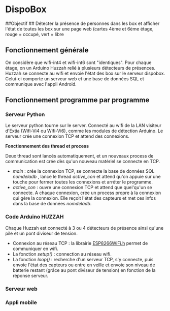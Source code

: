 # DispoBox #

##Objectif ##
Détecter la présence de personnes dans les box et afficher l'état de toutes les box sur une page web (cartes 4ème et 6ème étage, rouge = occupé, vert = libre



## Fonctionnement générale ##

On considère que wifi-int4 et wifi-int6 sont "identiques".
Pour chaque étage, on un Arduino Huzzah relié à plusieurs détecteurs de présences. Huzzah se connecte au wifi et envoie l'état des box sur le serveur dispobox. Celui-ci comporte un serveur web et une base de données SQL et communique avec l'appli Android.



## Fonctionnement programme par programme ##
### Serveur Python ###
Le serveur python tourne sur le server. Connecté au wifi de la LAN visiteur d'Extia (Wifi-Vi4 ou Wifi-Vi6), comme les modules de détection Arduino.
Le serveur crée une connexion TCP et attend des connexions.

**Fonctionnement des thread et process**

Deux thread sont lancés automatiquement, et un nouveaux process de communication est crée dès qu'un nouveau matériel se connecte en TCP.
- _main_ : crée la connexion TCP, se connecte la base de données SQL _nomdeladb_ , lance le thread _active_con_ et attend qu'on appuie sur une touche pour fermer toutes les connexions et arréter le programme.
- _active_con_ : ouvre une connexion TCP et attend que quel'qu'un se connecte. A chaque connexion, crée un process propre à la connexion qui gère la connexion. Elle reçoit l'état des capteurs et met ces infos dans la base de données _nomdeladb_.



### Code Arduino HUZZAH ###
Chaque Huzzah est connecté à 3 ou 4 détecteurs de présence ainsi qu'une pile et un pont diviseur de tension.
- Connexion au réseau TCP : la librairie [ESP8266WiFi.h](https://github.com/ekstrand/ESP8266wifi) permet de communiquer en wifi. 
- La fonction _setup()_ : connection au réseau wifi.
- La fonction _loop()_ : recherche d'un serveur TCP, s'y connecte, puis envoie l'état des capteurs ou entre en veille et envoie son niveau de batterie restant (grâce au pont diviseur de tension) en fonction de la réponse serveur.



### Serveur web ###



### Appli mobile ###

